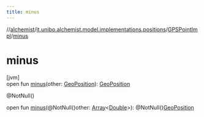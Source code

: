 ```yaml
---
title: minus
---
```

//[alchemist](../../../index.html)/[it.unibo.alchemist.model.implementations.positions](../index.html)/[GPSPointImpl](index.html)/[minus](minus.html)



# minus



[jvm]\
open fun [minus](minus.html)(other: [GeoPosition](../../it.unibo.alchemist.model.interfaces/-geo-position/index.html)): [GeoPosition](../../it.unibo.alchemist.model.interfaces/-geo-position/index.html)





@NotNull()



open fun [minus](minus.html)(@NotNull()other: [Array](https://kotlinlang.org/api/latest/jvm/stdlib/kotlin/-array/index.html)<[Double](https://kotlinlang.org/api/latest/jvm/stdlib/kotlin/-double/index.html)>): @NotNull()[GeoPosition](../../it.unibo.alchemist.model.interfaces/-geo-position/index.html)




